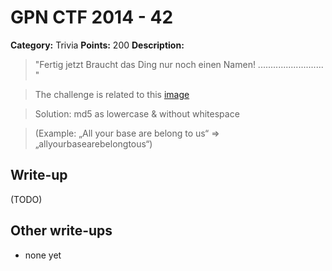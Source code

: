 # GPN CTF 2014 - 42

**Category:** Trivia
**Points:** 200
**Description:**

>"Fertig jetzt Braucht das Ding nur noch einen Namen! .......................... "

> The challenge is related to this [image](photo_7c71eb4f1155f2ceab276f5ae4ae77d0.png)

> Solution: md5 as lowercase & without whitespace

> (Example: „All your base are belong to us“ => „allyourbasearebelongtous“)

## Write-up

(TODO)

## Other write-ups

* none yet
